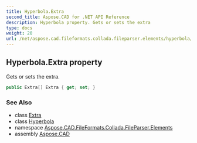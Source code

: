```yaml
---
title: Hyperbola.Extra
second_title: Aspose.CAD for .NET API Reference
description: Hyperbola property. Gets or sets the extra
type: docs
weight: 20
url: /net/aspose.cad.fileformats.collada.fileparser.elements/hyperbola/extra/
---
```

## Hyperbola.Extra property

Gets or sets the extra.

```csharp
public Extra[] Extra { get; set; }
```

### See Also

* class [Extra](../../extra/)
* class [Hyperbola](../)
* namespace [Aspose.CAD.FileFormats.Collada.FileParser.Elements](../../hyperbola/)
* assembly [Aspose.CAD](../../../)



